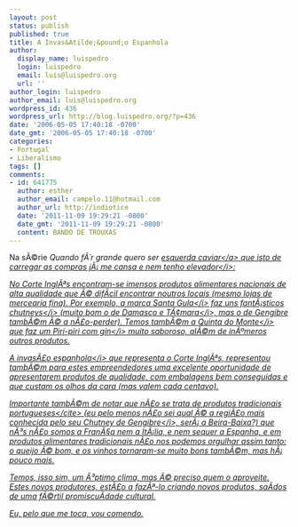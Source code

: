 ```yaml
---
layout: post
status: publish
published: true
title: A Invas&Atilde;&pound;o Espanhola
author:
  display_name: luispedro
  login: luispedro
  email: luis@luispedro.org
  url: ''
author_login: luispedro
author_email: luis@luispedro.org
wordpress_id: 436
wordpress_url: http://blog.luispedro.org/?p=436
date: '2006-05-05 17:40:18 -0700'
date_gmt: '2006-05-05 17:40:18 -0700'
categories:
- Portugal
- Liberalismo
tags: []
comments:
- id: 641775
  author: esther
  author_email: campelo.11@hotmail.com
  author_url: http://indiotice
  date: '2011-11-09 19:29:21 -0800'
  date_gmt: '2011-11-09 19:29:21 -0800'
  content: BANDO DE TROUXAS
---
```

<p>Na s&Atilde;&copy;rie <i>Quando f&Atilde;&acute;r grande quero ser <a href="http:&#47;&#47;gloriafacil.blogspot.com&#47;2006&#47;03&#47;mais-uma-causa.html">esquerda caviar<&#47;a> que isto de carregar as compras j&Atilde;&iexcl; me cansa e nem tenho elevador<&#47;i>:</p>
<p>No Corte Ingl&Atilde;&ordf;s encontram-se imensos produtos alimentares nacionais de alta qualidade que &Atilde;&copy; dif&Atilde;&shy;cil encontrar noutros locais (mesmo lojas de mercearia fina). Por exemplo, a marca <i>Santa Gula<&#47;i> faz uns fant&Atilde;&iexcl;sticos <i>chutneys<&#47;i> (muito bom o de <i>Damasco e T&Atilde;&cent;mara<&#47;i>, mas o de Gengibre tamb&Atilde;&copy;m &Atilde;&copy; a n&Atilde;&pound;o-perder). Temos tamb&Atilde;&copy;m a <i>Quinta do Monte<&#47;i> que faz um <i>Piri-piri com gin<&#47;i> muito saboroso, al&Atilde;&copy;m de in&Atilde;&ordm;meros outros produtos.</p>
<p>A <i>invas&Atilde;&pound;o espanhola<&#47;i> que representa o Corte Ingl&Atilde;&ordf;s, representou tamb&Atilde;&copy;m para estes empreendedores uma excelente oportunidade de apresentarem produtos de qualidade, com embalagens bem conseguidas e que custam os olhos da cara (mas valem cada centavo).</p>
<p>Importante tamb&Atilde;&copy;m de notar que n&Atilde;&pound;o se trata de <cite>produtos tradicionais portugueses<&#47;cite> (eu pelo menos n&Atilde;&pound;o sei qual &Atilde;&copy; a regi&Atilde;&pound;o mais conhecida pelo seu <i>Chutney de Gengibre<&#47;i>, ser&Atilde;&iexcl; a Beira-Baixa?) que n&Atilde;&sup3;s n&Atilde;&pound;o somos a Fran&Atilde;&sect;a nem a It&Atilde;&iexcl;lia, e nem sequer a Espanha, e em produtos alimentares tradicionais n&Atilde;&pound;o nos podemos orgulhar assim tanto: o queijo &Atilde;&copy; bom, e os vinhos tornaram-se muito bons tamb&Atilde;&copy;m, mas h&Atilde;&iexcl; pouco mais.</p>
<p>Temos, isso sim, um &Atilde;&sup3;ptimo clima, mas &Atilde;&copy; preciso quem o aproveite. Estes novos produtores, est&Atilde;&pound;o a faz&Atilde;&ordf;-lo criando novos produtos, sa&Atilde;&shy;dos de uma f&Atilde;&copy;rtil promiscu&Atilde;&shy;dade cultural.</p>
<p>Eu, pelo que me toca, vou comendo.</p>
